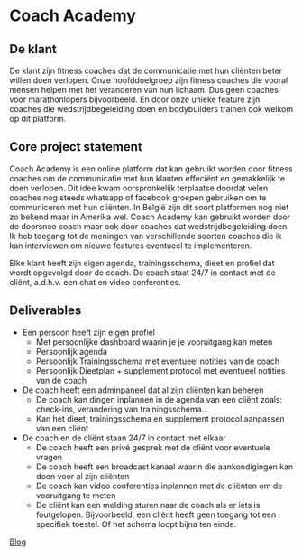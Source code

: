 # Coach Academy
## De klant
De klant zijn fitness coaches dat de communicatie met hun cliënten beter willen doen verlopen.
Onze hoofddoelgroep zijn fitness coaches die vooral mensen helpen met het veranderen van hun lichaam. Dus geen coaches voor marathonlopers bijvoorbeeld.
En door onze unieke feature zijn coaches die wedstrijdbegeleiding doen en bodybuilders trainen ook welkom op dit platform.

## Core project statement
Coach Academy is een online platform dat kan gebruikt worden door fitness coaches om de communicatie met hun klanten effeciënt en gemakkelijk te doen verlopen.
Dit idee kwam oorspronkelijk terplaatse doordat velen coaches nog steeds whatsapp of facebook groepen gebruiken om te communiceren met hun cliënten. In België zijn dit soort platformen nog niet zo bekend maar in Amerika wel. Coach Academy kan gebruikt worden door de doorsnee coach maar ook door coaches dat wedstrijdbegeleiding doen.
Ik heb toegang tot de meningen van verschillende soorten coaches die ik kan interviewen om nieuwe features eventueel te implementeren.

Elke klant heeft zijn eigen agenda, trainingsschema, dieet en profiel dat wordt opgevolgd door de coach. De coach staat 24/7 in contact met de cliënt,
a.d.h.v. een chat en video conferenties.

## Deliverables
* Een persoon heeft zijn eigen profiel
    * Met persoonlijke dashboard waarin je je vooruitgang kan meten
    * Persoonlijk agenda
    * Persoonlijk Trainingsschema met eventueel notities van de coach
    * Persoonlijk Dieetplan + supplement protocol met eventueel notities van de coach
* De coach heeft een adminpaneel dat al zijn cliënten kan beheren
    * De coach kan dingen inplannen in de agenda van een cliënt zoals: check-ins, verandering van trainingsschema...
    * Kan het dieet, trainingsschema en supplement protocol aanpassen van een cliënt
* De coach en de cliënt staan 24/7 in contact met elkaar
    * De coach heeft een privé gesprek met de cliënt voor eventuele vragen
    * De coach heeft een broadcast kanaal waarin die aankondigingen kan doen voor al zijn cliënten
    * De coach kan video conferenties inplannen met de cliënten om de vooruitgang te meten
    * De cliënt kan een melding sturen naar de coach als er iets is foutgelopen. Bijvoorbeeld, een cliënt heeft geen toegang tot een specifiek toestel.
Of het schema loopt bijna ten einde.

[Blog](https://bertmeeuws27.wixsite.com/mysite)



